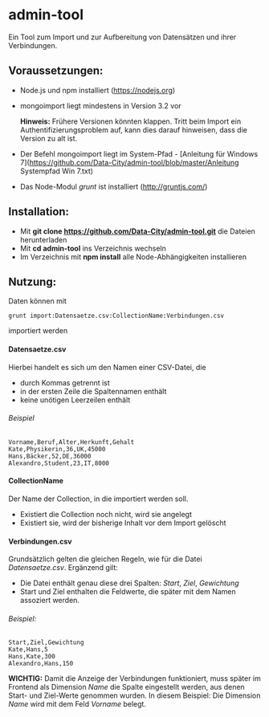 # admin-tool

Ein Tool zum Import und zur Aufbereitung von Datensätzen und ihrer Verbindungen.

## Voraussetzungen:
* Node.js und npm installiert (https://nodejs.org)
* mongoimport liegt mindestens in Version 3.2 vor

  **Hinweis:**
Frühere Versionen könnten klappen. Tritt beim Import ein Authentifizierungsproblem auf, kann dies darauf hinweisen, dass die Version zu alt ist.
* Der Befehl mongoimport liegt im System-Pfad - [Anleitung für Windows 7](https://github.com/Data-City/admin-tool/blob/master/Anleitung Systempfad Win 7.txt)
* Das Node-Modul *grunt* ist installiert (http://gruntjs.com/)

## Installation:
* Mit **git clone https://github.com/Data-City/admin-tool.git** die Dateien herunterladen
* Mit **cd admin-tool** ins Verzeichnis wechseln
* Im Verzeichnis mit **npm install** alle Node-Abhängigkeiten installieren

## Nutzung:

Daten können mit
```
grunt import:Datensaetze.csv:CollectionName:Verbindungen.csv
```
importiert werden

#### Datensaetze.csv
Hierbei handelt es sich um den Namen einer CSV-Datei, die
* durch Kommas getrennt ist
* in der ersten Zeile die Spaltennamen enthält
* keine unötigen Leerzeilen enthält

###### Beispiel
```
Vorname,Beruf,Alter,Herkunft,Gehalt
Kate,Physikerin,36,UK,45000
Hans,Bäcker,52,DE,36000
Alexandro,Student,23,IT,8000
```
#### CollectionName
Der Name der Collection, in die importiert werden soll. 
* Existiert die Collection noch nicht, wird sie angelegt
* Existiert sie, wird der bisherige Inhalt vor dem Import gelöscht

#### Verbindungen.csv
Grundsätzlich gelten die gleichen Regeln, wie für die Datei *Datensaetze.csv*. Ergänzend gilt:
* Die Datei enthält genau diese drei Spalten: *Start*, *Ziel*, *Gewichtung*
* Start und Ziel enthalten die Feldwerte, die später mit dem Namen assoziert werden.

###### Beispiel:
```
Start,Ziel,Gewichtung
Kate,Hans,5
Hans,Kate,300
Alexandro,Hans,150
```
**WICHTIG:** Damit die Anzeige der Verbindungen funktioniert, muss später im Frontend als Dimension *Name* die Spalte eingestellt werden, aus denen Start- und Ziel-Werte genommen wurden.
In diesem Beispiel: Die Dimension *Name* wird mit dem Feld *Vorname* belegt.
